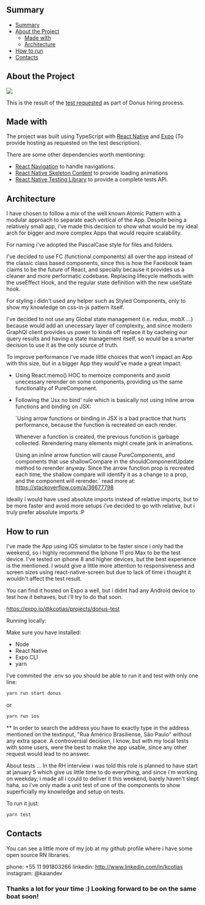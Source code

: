 <!--
***
*** Project created by Kaian Cotias
***
-->

## Summary

- [Summary](#summary)
- [About the Project](#about-the-project)
  - [Made with](#made-with)
  - [Architecture](#architecture)
- [How to run](#how-to-run)
- [Contacts](#contacts)

## About the Project

![](donus-test.gif)

This is the result of the [test requested](https://github.com/ztech-company/donus-code-challenge/blob/master/frontend-mobile.md) as part of Donus hiring process.

## Made with

The project was built using TypeScript with [React Native](https://reactnative.dev/) and [Expo](https://expo.io/) (To provide hosting as requested on the test description).

There are some other dependencies worth mentioning:
- [React Navigation](https://reactnavigation.org/) to handle navigations.
- [React Native Skeleton Content](https://www.npmjs.com/package/react-native-skeleton-content) to provide loading animations
- [React Native Testing Library](https://github.com/callstack/react-native-testing-library) to provide a complete tests API.

## Architecture

I have chosen to follow a mix of the well known Atomic Pattern with a modular approach to separate each vertical of the App. Despite being a relatively small app, i've made this decision to show what would be my ideal arch for bigger and more complex Apps that would require scalability.

For naming i've adopted the PascalCase style for files and folders.

I've decided to use FC (functional components) all over the app instead of the classic class based components, since this is how the Facebook team claims to be the future of React, and specially because it provides us a cleaner and more performatic codebase. Replacing lifecycle methods with the useEffect Hook, and the regular state definition with the new useState hook.

For styling i didn't used any helper such as Styled Components, only to show my knowledge on css-in-js pattern itself.

I've decided to not use any Global state management (i.e. redux, mobX ...) because would add an unecessary layer of complexity, and since modern GraphQl client provides us power to kinda off replace it by cacheing our query results and having a state management itself, so would be a smarter decision to use it as the only source of truth.

To improve performance i've made little choices that won't impact an App with this size, but in a bigger App they would've made a great impact:

- Using React.memo() HOC to memoize components and avoid unecessary rerender on some components, providing us the same functionality of PureComponent.
- Following the 'Jsx no bind' rule which is basically not using inline arrow functions and binding on JSX: 

    `Using arrow functions or binding in JSX is a bad practice that hurts performance, because the function is recreated on each render.

    Whenever a function is created, the previous function is garbage collected. Rerendering many elements might create jank in animations.

    Using an inline arrow function will cause PureComponents, and components that use shallowCompare in the shouldComponentUpdate method to rerender anyway. Since the arrow function prop is recreated each time, the shallow compare will identify it as a change to a prop, and the component will rerender.`
    read more at: https://stackoverflow.com/a/36677798

Ideally i would have used absolute imports instead of relative imports, but to be more faster and avoid more setups i've decided to go with relative, but i truly prefer absolute imports :P
## How to run

I've made the App using IOS simulator to be faster since i only had the weekend, so i highly recommend the Iphone 11 pro Max to be the test device. I've tested on iphone 8 and higher devices, but the best experience is the mentioned. I would give a little more attention to responsiveness and screen sizes using react-native-screen but due to lack of time i thought it wouldn't affect the test result.

You can find it hosted on Expo a well, but i didnt had any Android device to test how it behaves, but i'll try to do that soon.

https://expo.io/@kcotias/projects/donus-test

Running locally:

Make sure you have installed:

- Node
- React Native
- Expo CLI
- yarn 

I've commited the .env so you should be able to run it and test with only one line:

```bash
yarn run start donus
```
or

```bash
yarn run ios
```

** In order to search the address you have to exactly type in the address mentioned on the textinput, "Rua Américo Brasiliense, São Paulo" without any extra space. A controversial decision, I know, but with my local tests with some users, were the best to make the app usable, since any other request would lead to no answer.

About tests ...
In the RH interview i was told this role is planned to have start at january 5 which give us little time to do everything, and since i'm working on weekday, i made all i could to deliver it this weekend, barely haven't slept haha, so i've only made a unit test of one of the components to show superficially my knowledge and setup on tests.

To run it just:

```bash
yarn test
```
## Contacts

You can see a little more of my job at my github profile where i have some open source RN libraries.

phone: +55 11 991803266
linkedin: http://www.linkedin.com/in/kcotias
instagram: @kaiandev

### Thanks a lot for your time :) Looking forward to be on the same boat soon!
